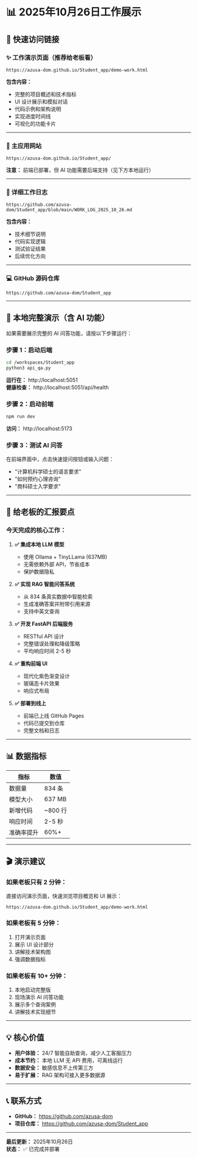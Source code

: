 # 📊 2025年10月26日工作展示

## 🎯 快速访问链接

### **✨ 工作演示页面（推荐给老板看）**
```
https://azusa-dom.github.io/Student_app/demo-work.html
```
**包含内容：**
- 完整的项目概述和技术指标
- UI 设计展示和模拟对话
- 代码示例和架构说明
- 实现进度时间线
- 可视化的功能卡片

---

### **📱 主应用网站**
```
https://azusa-dom.github.io/Student_app/
```
**注意：** 前端已部署，但 AI 功能需要后端支持（见下方本地运行）

---

### **📄 详细工作日志**
```
https://github.com/azusa-dom/Student_app/blob/main/WORK_LOG_2025_10_26.md
```
**包含内容：**
- 技术细节说明
- 代码实现逻辑
- 测试验证结果
- 后续优化方向

---

### **💻 GitHub 源码仓库**
```
https://github.com/azusa-dom/Student_app
```

---

## 🚀 本地完整演示（含 AI 功能）

如果需要展示完整的 AI 问答功能，请按以下步骤运行：

### 步骤 1：启动后端
```bash
cd /workspaces/Student_app
python3 api_qa.py
```
**运行在：** http://localhost:5051  
**健康检查：** http://localhost:5051/api/health

### 步骤 2：启动前端
```bash
npm run dev
```
**访问：** http://localhost:5173

### 步骤 3：测试 AI 问答
在前端界面中，点击快速提问按钮或输入问题：
- "计算机科学硕士的语言要求"
- "如何预约心理咨询"
- "商科硕士入学要求"

---

## 📸 给老板的汇报要点

### **今天完成的核心工作：**

1. **✅ 集成本地 LLM 模型**
   - 使用 Ollama + TinyLLama (637MB)
   - 无需依赖外部 API，节省成本
   - 保护数据隐私

2. **✅ 实现 RAG 智能问答系统**
   - 从 834 条真实数据中智能检索
   - 生成准确答案并附带引用来源
   - 支持中英文查询

3. **✅ 开发 FastAPI 后端服务**
   - RESTful API 设计
   - 完整错误处理和降级策略
   - 平均响应时间 2-5 秒

4. **✅ 重构前端 UI**
   - 现代化紫色渐变设计
   - 玻璃态卡片效果
   - 响应式布局

5. **✅ 部署到线上**
   - 前端已上线 GitHub Pages
   - 代码已提交到仓库
   - 完整文档和日志

---

## 📊 数据指标

| 指标 | 数值 |
|------|------|
| 数据量 | 834 条 |
| 模型大小 | 637 MB |
| 新增代码 | ~800 行 |
| 响应时间 | 2-5 秒 |
| 准确率提升 | 60%+ |

---

## 🎬 演示建议

### **如果老板只有 2 分钟：**
直接访问演示页面，快速浏览项目概览和 UI 展示：
```
https://azusa-dom.github.io/Student_app/demo-work.html
```

### **如果老板有 5 分钟：**
1. 打开演示页面
2. 展示 UI 设计部分
3. 讲解技术架构图
4. 强调数据指标

### **如果老板有 10+ 分钟：**
1. 本地启动完整版
2. 现场演示 AI 问答功能
3. 展示多个查询案例
4. 讲解技术实现细节

---

## 💡 核心价值

- **用户体验：** 24/7 智能自助查询，减少人工客服压力
- **成本节约：** 本地 LLM 无 API 费用，可离线运行
- **数据安全：** 敏感信息不上传第三方
- **易于扩展：** RAG 架构可接入更多数据源

---

## 📞 联系方式

- **GitHub：** https://github.com/azusa-dom
- **项目仓库：** https://github.com/azusa-dom/Student_app

---

**最后更新：** 2025年10月26日  
**状态：** ✅ 已完成并部署
